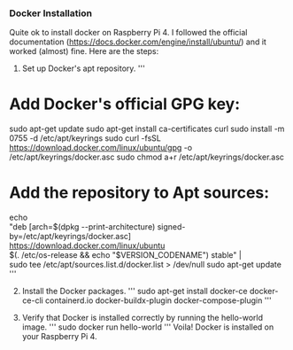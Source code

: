 ### Docker Installation

Quite ok to install docker on Raspberry Pi 4. I followed the official documentation (https://docs.docker.com/engine/install/ubuntu/) and it worked (almost) fine. Here are the steps:

1. Set up Docker's apt repository.
'''
# Add Docker's official GPG key:
sudo apt-get update
sudo apt-get install ca-certificates curl
sudo install -m 0755 -d /etc/apt/keyrings
sudo curl -fsSL https://download.docker.com/linux/ubuntu/gpg -o /etc/apt/keyrings/docker.asc
sudo chmod a+r /etc/apt/keyrings/docker.asc

# Add the repository to Apt sources:
echo \
  "deb [arch=$(dpkg --print-architecture) signed-by=/etc/apt/keyrings/docker.asc] https://download.docker.com/linux/ubuntu \
  $(. /etc/os-release && echo "$VERSION_CODENAME") stable" | \
  sudo tee /etc/apt/sources.list.d/docker.list > /dev/null
sudo apt-get update
'''

2. Install the Docker packages.
'''
sudo apt-get install docker-ce docker-ce-cli containerd.io docker-buildx-plugin docker-compose-plugin
'''

3.  Verify that Docker is installed correctly by running the hello-world image.
'''
sudo docker run hello-world
'''
Voila! Docker is installed on your Raspberry Pi 4.